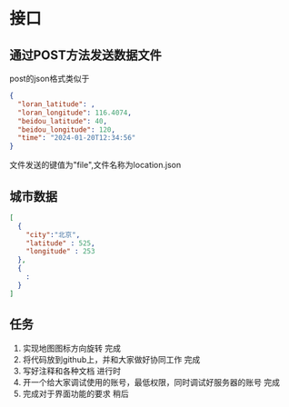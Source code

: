 # 接口
## 通过POST方法发送数据文件
post的json格式类似于
```json
{
  "loran_latitude": ,
  "loran_longitude": 116.4074,
  "beidou_latitude": 40,
  "beidou_longitude": 120,
  "time": "2024-01-20T12:34:56"
}
```
文件发送的键值为"file",文件名称为location.json

## 城市数据
```json
[
  {
    "city":"北京",
    "latitude" : 525,
    "longitude" : 253
  },
  {
    :
  }
]
```

## 任务
1. 实现地图图标方向旋转 完成
2. 将代码放到github上，并和大家做好协同工作 完成
3. 写好注释和各种文档 进行时
4. 开一个给大家调试使用的账号，最低权限，同时调试好服务器的账号 完成
5. 完成对于界面功能的要求 稍后
